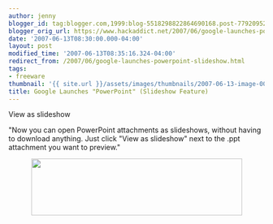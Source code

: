 ```yaml
---
author: jenny
blogger_id: tag:blogger.com,1999:blog-5518298822864690168.post-7792095281926565409
blogger_orig_url: https://www.hackaddict.net/2007/06/google-launches-powerpoint-slideshow.html
date: '2007-06-13T08:30:00.000-04:00'
layout: post
modified_time: '2007-06-13T08:35:16.324-04:00'
redirect_from: /2007/06/google-launches-powerpoint-slideshow.html
tags:
- freeware
thumbnail: '{{ site.url }}/assets/images/thumbnails/2007-06-13-image-0000.jpg'
title: Google Launches "PowerPoint" (Slideshow Feature)
---
```


 <strong style="font-weight: normal;"> View as slideshow 

</strong>"Now you can open PowerPoint attachments as slideshows, without having to download anything. Just click "View as slideshow" next to the .ppt attachment you want to preview."



 <img alt="" border="0" id="BLOGGER_PHOTO_ID_5075525961074562802" src="{{ site.url }}/assets/images/posts/2007-06-13-image-0000.jpg" style="margin: 0px auto 10px; display: block; text-align: center;  width: 415px; height: 112px;"/>